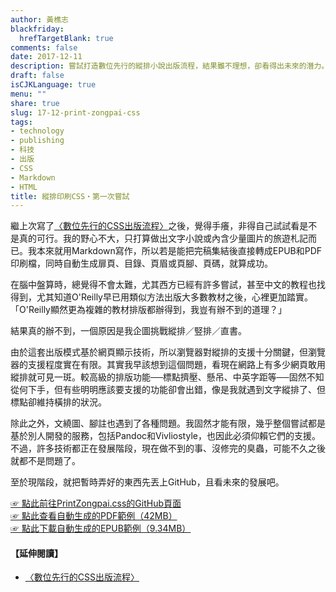 ```yaml
---
author: 黃樵志
blackfriday:
  hrefTargetBlank: true
comments: false
date: 2017-12-11
description: 嘗試打造數位先行的縱排小說出版流程，結果雖不理想，卻看得出未來的潛力。
draft: false
isCJKLanguage: true
menu: ""
share: true
slug: 17-12-print-zongpai-css
tags:
- technology
- publishing
- 科技
- 出版
- CSS
- Markdown
- HTML
title: 縱排印刷CSS・第一次嘗試
---
```


繼上次寫了[〈數位先行的CSS出版流程〉](https://eternallogger.com/post/17-10-digital-first-publishing-with-css/)之後，覺得手癢，非得自己試試看是不是真的可行。我的野心不大，只打算做出文字小說或內含少量圖片的旅遊札記而已。我本來就用Markdown寫作，所以若是能把完稿集結後直接轉成EPUB和PDF印刷檔，同時自動生成扉頁、目錄、頁眉或頁腳、頁碼，就算成功。

在腦中盤算時，總覺得不會太難，尤其西方已經有許多嘗試，甚至中文的教程也找得到，尤其知道O'Reilly早已用類似方法出版大多數教材之後，心裡更加踏實。「O'Reilly顯然更為複雜的教材排版都辦得到，我豈有辦不到的道理？」

結果真的辦不到，一個原因是我企圖挑戰縱排／竪排／直書。

由於這套出版模式基於網頁顯示技術，所以瀏覽器對縱排的支援十分關鍵，但瀏覽器的支援程度實在有限。其實我早該想到這個問題，看現在網路上有多少網頁敢用縱排就可見一斑。較高級的排版功能──標點擠壓、懸吊、中英字距等──固然不知從何下手，但有些明明應該要支援的功能卻會出錯，像是我就遇到文字縱排了、但標點卻維持橫排的狀況。

除此之外，文繞圖、腳註也遇到了各種問題。我固然才能有限，幾乎整個嘗試都是基於別人開發的服務，包括Pandoc和Vivliostyle，也因此必須仰賴它們的支援。不過，許多技術都正在發展階段，現在做不到的事、沒修完的臭蟲，可能不久之後就都不是問題了。

至於現階段，就把暫時弄好的東西先丟上GitHub，且看未來的發展吧。

[☞ 點此前往PrintZongpai.css的GitHub頁面](https://github.com/mgeorgetw/PrintZongpai.css)  
[☞ 點此查看自動生成的PDF範例（42MB）](https://github.com/mgeorgetw/PrintZongpai.css/blob/master/MyBook/travel_book_sample.pdf)  
[☞ 點此下載自動生成的EPUB範例（9.34MB）](https://github.com/mgeorgetw/PrintZongpai.css/blob/master/MyBook/travel_book_sample.epub)

#### 【延伸閱讀】

* [〈數位先行的CSS出版流程〉](https://eternallogger.com/post/17-10-digital-first-publishing-with-css/)